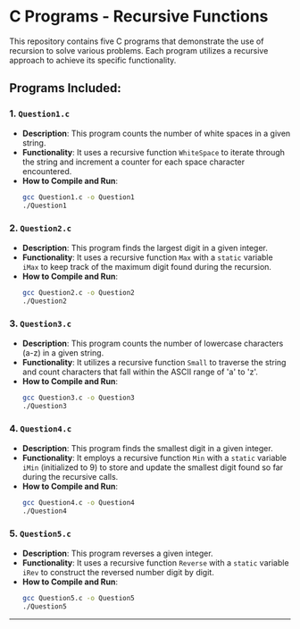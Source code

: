 # C Programs - Recursive Functions

This repository contains five C programs that demonstrate the use of recursion to solve various problems. Each program utilizes a recursive approach to achieve its specific functionality.

## Programs Included:

### 1\. `Question1.c`

  * **Description**: This program counts the number of white spaces in a given string.
  * **Functionality**: It uses a recursive function `WhiteSpace` to iterate through the string and increment a counter for each space character encountered.
  * **How to Compile and Run**:
    ```bash
    gcc Question1.c -o Question1
    ./Question1
    ```

### 2\. `Question2.c`

  * **Description**: This program finds the largest digit in a given integer.
  * **Functionality**: It uses a recursive function `Max` with a `static` variable `iMax` to keep track of the maximum digit found during the recursion.
  * **How to Compile and Run**:
    ```bash
    gcc Question2.c -o Question2
    ./Question2
    ```

### 3\. `Question3.c`

  * **Description**: This program counts the number of lowercase characters (a-z) in a given string.
  * **Functionality**: It utilizes a recursive function `Small` to traverse the string and count characters that fall within the ASCII range of 'a' to 'z'.
  * **How to Compile and Run**:
    ```bash
    gcc Question3.c -o Question3
    ./Question3
    ```

### 4\. `Question4.c`

  * **Description**: This program finds the smallest digit in a given integer.
  * **Functionality**: It employs a recursive function `Min` with a `static` variable `iMin` (initialized to 9) to store and update the smallest digit found so far during the recursive calls.
  * **How to Compile and Run**:
    ```bash
    gcc Question4.c -o Question4
    ./Question4
    ```

### 5\. `Question5.c`

  * **Description**: This program reverses a given integer.
  * **Functionality**: It uses a recursive function `Reverse` with a `static` variable `iRev` to construct the reversed number digit by digit.
  * **How to Compile and Run**:
    ```bash
    gcc Question5.c -o Question5
    ./Question5
    ```

-----